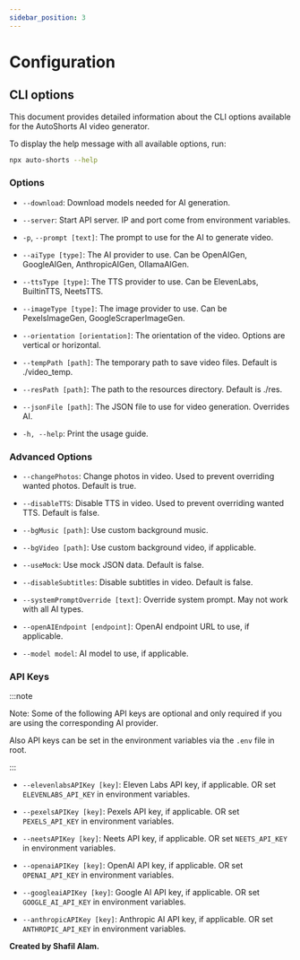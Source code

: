 ```yaml
---
sidebar_position: 3
---
```


# Configuration

## CLI options

This document provides detailed information about the CLI options available for the AutoShorts AI video generator.

To display the help message with all available options, run:

```bash
npx auto-shorts --help
```

### Options

- `--download`: Download models needed for AI generation.

- `--server`: Start API server. IP and port come from environment variables.

- `-p`, `--prompt [text]`: The prompt to use for the AI to generate video.

- `--aiType [type]`: The AI provider to use. Can be OpenAIGen, GoogleAIGen, AnthropicAIGen, OllamaAIGen.

- `--ttsType [type]`: The TTS provider to use. Can be ElevenLabs, BuiltinTTS, NeetsTTS.

- `--imageType [type]`: The image provider to use. Can be PexelsImageGen, GoogleScraperImageGen.

- `--orientation [orientation]`: The orientation of the video. Options are vertical or horizontal.

- `--tempPath [path]`: The temporary path to save video files. Default is ./video_temp.

- `--resPath [path]`: The path to the resources directory. Default is ./res.

- `--jsonFile [path]`: The JSON file to use for video generation. Overrides AI.

- `-h, --help`: Print the usage guide.

### Advanced Options

- `--changePhotos`: Change photos in video. Used to prevent overriding wanted photos. Default is true.

- `--disableTTS`: Disable TTS in video. Used to prevent overriding wanted TTS. Default is false.

- `--bgMusic [path]`: Use custom background music.

- `--bgVideo [path]`: Use custom background video, if applicable.

- `--useMock`: Use mock JSON data. Default is false.

- `--disableSubtitles`: Disable subtitles in video. Default is false.

- `--systemPromptOverride [text]`: Override system prompt. May not work with all AI types.

- `--openAIEndpoint [endpoint]`: OpenAI endpoint URL to use, if applicable.

- `--model model`: AI model to use, if applicable.

### API Keys

:::note

Note: Some of the following API keys are optional and only required if you are using the corresponding AI provider.

Also API keys can be set in the environment variables via the `.env` file in root.

:::

- `--elevenlabsAPIKey [key]`: Eleven Labs API key, if applicable. OR set `ELEVENLABS_API_KEY` in environment variables.

- `--pexelsAPIKey [key]`: Pexels API key, if applicable. OR set `PEXELS_API_KEY` in environment variables.

- `--neetsAPIKey [key]`: Neets API key, if applicable. OR set `NEETS_API_KEY` in environment variables.

- `--openaiAPIKey [key]`: OpenAI API key, if applicable. OR set `OPENAI_API_KEY` in environment variables.

- `--googleaiAPIKey [key]`: Google AI API key, if applicable. OR set `GOOGLE_AI_API_KEY` in environment variables.

- `--anthropicAPIKey [key]`: Anthropic AI API key, if applicable. OR set `ANTHROPIC_API_KEY` in environment variables.

**Created by Shafil Alam.**
